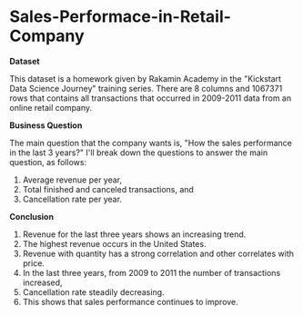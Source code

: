 # Sales-Performace-in-Retail-Company

**Dataset**

This dataset is a homework given by Rakamin Academy in the "Kickstart Data Science Journey" training series. There are 8 columns and 1067371 rows that contains all transactions that occurred in 2009-2011 data from an online retail company.

**Business Question**

The main question that the company wants is, "How the sales performance in the last 3 years?"
I'll break down the questions to answer the main question, as follows:
1. Average revenue per year,
2. Total finished and canceled transactions, and
3. Cancellation rate per year.

**Conclusion**

1. Revenue for the last three years shows an increasing trend. 
3. The highest revenue occurs in the United States.
4. Revenue with quantity has a strong correlation and other correlates with price.
5. In the last three years, from 2009 to 2011 the number of transactions increased, 
6. Cancellation rate steadily decreasing.
7. This shows that sales performance continues to improve.
